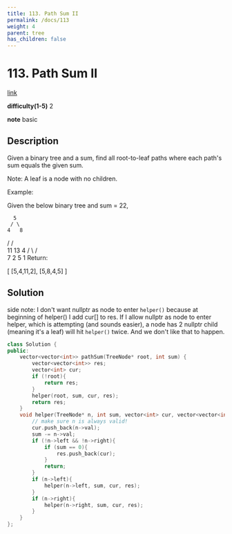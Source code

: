 ```yaml
---
title: 113. Path Sum II
permalink: /docs/113
weight: 4
parent: tree
has_children: false
---
```

# 113. Path Sum II
[link](https://leetcode.com/problems/path-sum-ii/)

**difficulty(1-5)**
2

**note**
basic 

## Description
Given a binary tree and a sum, find all root-to-leaf paths where each path's sum equals the given sum.

Note: A leaf is a node with no children.

Example:

Given the below binary tree and sum = 22,

      5
     / \
    4   8
   /   / \
  11  13  4
 /  \    / \
7    2  5   1
Return:

[
   [5,4,11,2],
   [5,8,4,5]
]

## Solution
side note:
I don't want nullptr as node to enter `helper()` because at beginning of helper()
I add cur[] to res. 
If I allow nullptr as node to enter helper, which is attempting (and sounds easier), a node has 2 nullptr child (meaning it's a leaf) will hit `helper()` twice. And we don't like that to happen.

```c++
class Solution {
public:
    vector<vector<int>> pathSum(TreeNode* root, int sum) {
        vector<vector<int>> res;
        vector<int> cur;
        if (!root){
            return res;
        }
        helper(root, sum, cur, res);
        return res;
    }
    void helper(TreeNode* n, int sum, vector<int> cur, vector<vector<int>>& res){
        // make sure n is always valid!
        cur.push_back(n->val);
        sum -= n->val;
        if (!n->left && !n->right){
            if (sum == 0){
                res.push_back(cur);
            }
            return;
        }
        if (n->left){
            helper(n->left, sum, cur, res);
        }
        if (n->right){
            helper(n->right, sum, cur, res);
        }
    }
};
```